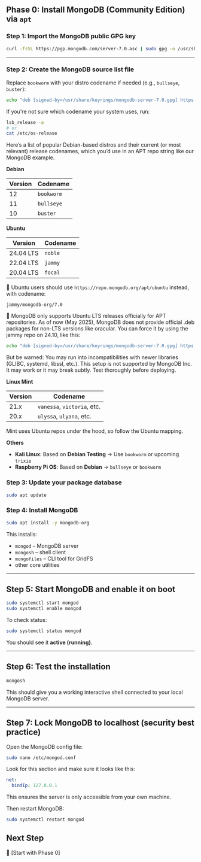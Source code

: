 ## Phase 0: Install MongoDB (Community Edition) via `apt`

### Step 1: Import the MongoDB public GPG key

```bash
curl -fsSL https://pgp.mongodb.com/server-7.0.asc | sudo gpg -o /usr/share/keyrings/mongodb-server-7.0.gpg --dearmor
```

---

### Step 2: Create the MongoDB source list file

Replace `bookworm` with your distro codename if needed (e.g., `bullseye`, `buster`):

```bash
echo "deb [signed-by=/usr/share/keyrings/mongodb-server-7.0.gpg] https://repo.mongodb.org/apt/debian bookworm/mongodb-org/7.0 main" | sudo tee /etc/apt/sources.list.d/mongodb-org-7.0.list
```

If you're not sure which codename your system uses, run:

```bash
lsb_release -a
# or
cat /etc/os-release
```

Here’s a list of popular Debian-based distros and their current (or most relevant) release codenames, which you’d use in an APT repo string like our MongoDB example.

**Debian**

| Version | Codename   |
| ------- | ---------- |
| 12      | `bookworm` |
| 11      | `bullseye` |
| 10      | `buster`   |

**Ubuntu**

| Version   | Codename   |
| --------- | ---------- |
| 24.04 LTS | `noble`    |
| 22.04 LTS | `jammy`    |
| 20.04 LTS | `focal`    |

🛑 Ubuntu users should use `https://repo.mongodb.org/apt/ubuntu` instead, with codename:

```
jammy/mongodb-org/7.0
```

🛑 MongoDB only supports Ubuntu LTS releases officially for APT repositories. As of now (May 2025), MongoDB does not provide official .deb packages for non-LTS versions like oracular. You can force it by using the jammy repo on 24.10, like this:

```bash
echo "deb [signed-by=/usr/share/keyrings/mongodb-server-7.0.gpg] https://repo.mongodb.org/apt/ubuntu jammy/mongodb-org/7.0 main" | sudo tee /etc/apt/sources.list.d/mongodb-org-7.0.list
```

But be warned: You may run into incompatibilities with newer libraries (GLIBC, systemd, libssl, etc.). This setup is not supported by MongoDB Inc. It may work or it may break subtly. Test thoroughly before deploying.

**Linux Mint**

| Version | Codename                    |
| ------- | --------------------------- |
| 21.x    | `vanessa`, `victoria`, etc. |
| 20.x    | `ulyssa`, `ulyana`, etc.    |

Mint uses Ubuntu repos under the hood, so follow the Ubuntu mapping.

**Others**

* **Kali Linux**: Based on **Debian Testing** → Use `bookworm` or upcoming `trixie`
* **Raspberry Pi OS**: Based on **Debian** → `bullseye` or `bookworm`

### Step 3: Update your package database

```bash
sudo apt update
```

### Step 4: Install MongoDB

```bash
sudo apt install -y mongodb-org
```

This installs:

* `mongod` – MongoDB server
* `mongosh` – shell client
* `mongofiles` – CLI tool for GridFS
* other core utilities

---

## Step 5: Start MongoDB and enable it on boot

```bash
sudo systemctl start mongod
sudo systemctl enable mongod
```

To check status:

```bash
sudo systemctl status mongod
```

You should see it **active (running)**.

---

## Step 6: Test the installation

```bash
mongosh
```

This should give you a working interactive shell connected to your local MongoDB server.

---

## Step 7: Lock MongoDB to localhost (security best practice)

Open the MongoDB config file:

```bash
sudo nano /etc/mongod.conf
```

Look for this section and make sure it looks like this:

```yaml
net:
  bindIp: 127.0.0.1
```

This ensures the server is only accessible from your own machine.

Then restart MongoDB:

```bash
sudo systemctl restart mongod
```

## Next Step

🚀 [Start with Phase 0]
